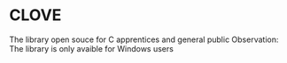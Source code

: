 # CLOVE
The library open souce for C apprentices and general public
Observation: The library is only avaible for Windows users
